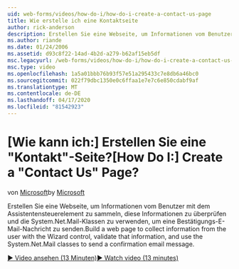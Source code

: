 ```yaml
---
uid: web-forms/videos/how-do-i/how-do-i-create-a-contact-us-page
title: Wie erstelle ich eine Kontaktseite
author: rick-anderson
description: Erstellen Sie eine Webseite, um Informationen vom Benutzer mit dem Assistentensteuerelement zu sammeln, diese Informationen zu überprüfen und die System.Net.Mail-Klassen zu verwenden, um eine Konfi zu senden...
ms.author: riande
ms.date: 01/24/2006
ms.assetid: d93c8f22-14ad-4b2d-a279-b62af15eb5df
msc.legacyurl: /web-forms/videos/how-do-i/how-do-i-create-a-contact-us-page
msc.type: video
ms.openlocfilehash: 1a5a01bbb76b93f57e51a295433c7e8db6a46bc0
ms.sourcegitcommit: 022f79dbc1350e0c6ffaa1e7e7c6e850cdabf9af
ms.translationtype: MT
ms.contentlocale: de-DE
ms.lasthandoff: 04/17/2020
ms.locfileid: "81542923"
---
```

# <a name="how-do-i-create-a-contact-us-page"></a><span data-ttu-id="65bf0-103">[Wie kann ich:] Erstellen Sie eine "Kontakt"-Seite?</span><span class="sxs-lookup"><span data-stu-id="65bf0-103">[How Do I:] Create a "Contact Us" Page?</span></span>

<span data-ttu-id="65bf0-104">von [Microsoft](https://github.com/microsoft)</span><span class="sxs-lookup"><span data-stu-id="65bf0-104">by [Microsoft](https://github.com/microsoft)</span></span>

<span data-ttu-id="65bf0-105">Erstellen Sie eine Webseite, um Informationen vom Benutzer mit dem Assistentensteuerelement zu sammeln, diese Informationen zu überprüfen und die System.Net.Mail-Klassen zu verwenden, um eine Bestätigungs-E-Mail-Nachricht zu senden.</span><span class="sxs-lookup"><span data-stu-id="65bf0-105">Build a web page to collect information from the user with the Wizard control, validate that information, and use the System.Net.Mail classes to send a confirmation email message.</span></span>

[<span data-ttu-id="65bf0-106">&#9654; Video ansehen (13 Minuten)</span><span class="sxs-lookup"><span data-stu-id="65bf0-106">&#9654; Watch video (13 minutes)</span></span>](https://channel9.msdn.com/Blogs/ASP-NET-Site-Videos/how-do-i-create-a-contact-us-page)
